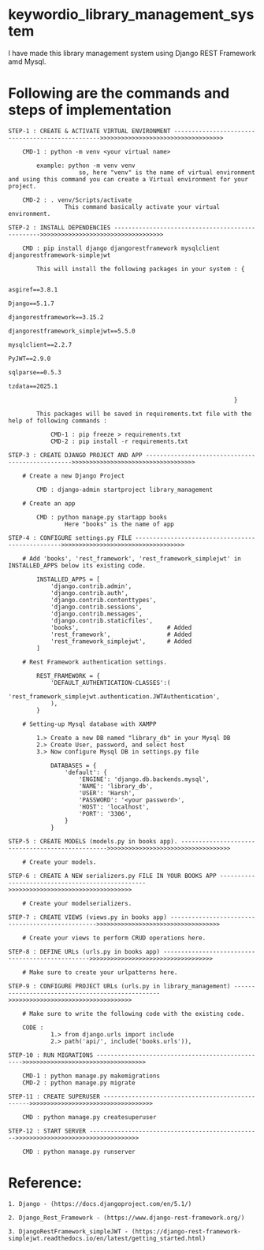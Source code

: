 # keywordio_library_management_system

I have made this library management system using Django REST Framework amd Mysql.

# Following are the commands and steps of implementation

    STEP-1 : CREATE & ACTIVATE VIRTUAL ENVIRONMENT ------------------------------------------------->>>>>>>>>>>>>>>>>>>>>>>>>>>>>>>>>>>

        CMD-1 : python -m venv <your virtual name>

            example: python -m venv venv
                        so, here "venv" is the name of virtual environment and using this command you can create a Virtual environment for your project.
        
        CMD-2 : . venv/Scripts/activate
                    This command basically activate your virtual environment.

    STEP-2 : INSTALL DEPENDENCIES ------------------------------------------------->>>>>>>>>>>>>>>>>>>>>>>>>>>>>>>>>>>

        CMD : pip install django djangorestframework mysqlclient djangorestframework-simplejwt

            This will install the following packages in your system : {
                        
                                                                        asgiref==3.8.1
                                                                        Django==5.1.7
                                                                        djangorestframework==3.15.2
                                                                        djangorestframework_simplejwt==5.5.0
                                                                        mysqlclient==2.2.7
                                                                        PyJWT==2.9.0
                                                                        sqlparse==0.5.3
                                                                        tzdata==2025.1
                                                                        
                                                                    }

            This packages will be saved in requirements.txt file with the help of following commands :

                CMD-1 : pip freeze > requirements.txt
                CMD-2 : pip install -r requirements.txt

    STEP-3 : CREATE DJANGO PROJECT AND APP ------------------------------------------------->>>>>>>>>>>>>>>>>>>>>>>>>>>>>>>>>>>

        # Create a new Django Project

            CMD : django-admin startproject library_management

        # Create an app

            CMD : python manage.py startapp books
                    Here "books" is the name of app

    STEP-4 : CONFIGURE settings.py FILE ------------------------------------------------->>>>>>>>>>>>>>>>>>>>>>>>>>>>>>>>>>>

        # Add 'books', 'rest_framework', 'rest_framework_simplejwt' in INSTALLED_APPS below its existing code.
            
            INSTALLED_APPS = [
                'django.contrib.admin',
                'django.contrib.auth',
                'django.contrib.contenttypes',
                'django.contrib.sessions',
                'django.contrib.messages',
                'django.contrib.staticfiles',
                'books',                         # Added
                'rest_framework',                # Added
                'rest_framework_simplejwt',      # Added
            ]

        # Rest Framework authentication settings.

            REST_FRAMEWORK = {
                'DEFAULT_AUTHENTICATION-CLASSES':(
                    'rest_framework_simplejwt.authentication.JWTAuthentication',
                ),
            }

        # Setting-up Mysql database with XAMPP

            1.> Create a new DB named "library_db" in your Mysql DB
            2.> Create User, password, and select host
            3.> Now configure Mysql DB in settings.py file

                DATABASES = {
                    'default': {
                        'ENGINE': 'django.db.backends.mysql',
                        'NAME': 'library_db',
                        'USER': 'Harsh',
                        'PASSWORD': '<your password>',
                        'HOST': 'localhost',
                        'PORT': '3306',
                    }
                }                

    STEP-5 : CREATE MODELS (models.py in books app). ------------------------------------------------->>>>>>>>>>>>>>>>>>>>>>>>>>>>>>>>>>>

        # Create your models.

    STEP-6 : CREATE A NEW serializers.py FILE IN YOUR BOOKS APP ------------------------------------------------->>>>>>>>>>>>>>>>>>>>>>>>>>>>>>>>>>>

        # Create your modelserializers.

    STEP-7 : CREATE VIEWS (views.py in books app) ------------------------------------------------->>>>>>>>>>>>>>>>>>>>>>>>>>>>>>>>>>>

        # Create your views to perform CRUD operations here.

    STEP-8 : DEFINE URLs (urls.py in books app) ------------------------------------------------->>>>>>>>>>>>>>>>>>>>>>>>>>>>>>>>>>>

        # Make sure to create your urlpatterns here.

    STEP-9 : CONFIGURE PROJECT URLs (urls.py in library_management) ------------------------------------------------->>>>>>>>>>>>>>>>>>>>>>>>>>>>>>>>>>>

        # Make sure to write the following code with the existing code. 

        CODE :  
                1.> from django.urls import include
                2.> path('api/', include('books.urls')), 
    
    STEP-10 : RUN MIGRATIONS ------------------------------------------------->>>>>>>>>>>>>>>>>>>>>>>>>>>>>>>>>>>

        CMD-1 : python manage.py makemigrations
        CMD-2 : python manage.py migrate

    STEP-11 : CREATE SUPERUSER ------------------------------------------------->>>>>>>>>>>>>>>>>>>>>>>>>>>>>>>>>>>

        CMD : python manage.py createsuperuser

    STEP-12 : START SERVER ------------------------------------------------->>>>>>>>>>>>>>>>>>>>>>>>>>>>>>>>>>>

        CMD : python manage.py runserver

# Reference: 

    1. Django - (https://docs.djangoproject.com/en/5.1/)

    2. Django_Rest_Framework - (https://www.django-rest-framework.org/)

    3. DjangoRestFramework_simpleJWT - (https://django-rest-framework-simplejwt.readthedocs.io/en/latest/getting_started.html)
